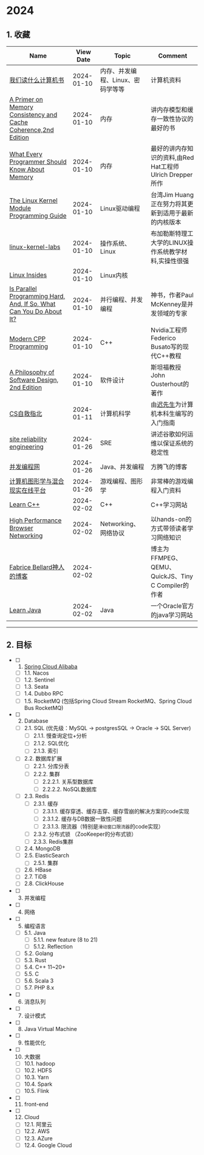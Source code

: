# 2024
## 1. 收藏
|Name|View Date|Topic|Comment|
|---|---|---|---|
|[我们读什么计算机书](https://kneep.github.io/cs-books/)|2024-01-10|内存、并发编程、Linux、密码学等等|计算机资料|
|[A Primer on Memory Consistency and Cache Coherence,2nd Edition](https://pages.cs.wisc.edu/~markhill/papers/primer2020_2nd_edition.pdf)|2024-01-10|内存|讲内存模型和缓存一致性协议的最好的书|
|[What Every Programmer Should Know About Memory](https://people.freebsd.org/~lstewart/articles/cpumemory.pdf)|2024-01-10|内存|最好的讲内存知识的资料,由Red Hat工程师Ulrich Drepper所作|
|[The Linux Kernel Module Programming Guide](https://sysprog21.github.io/lkmpg)|2024-01-10|Linux驱动编程|台湾Jim Huang正在努力将其更新到适用于最新的内核版本|
|[linux-kernel-labs](https://linux-kernel-labs.github.io)|2024-01-10|操作系统、Linux|布加勒斯特理工大学的LINUX操作系统教学材料,实操性很强|
|[Linux Insides](https://0xax.gitbooks.io/linux-insides)|2024-01-10|Linux内核||
|[Is Parallel Programming Hard, And, If So, What Can You Do About It?](https://mirrors.edge.kernel.org/pub/linux/kernel/people/paulmck/perfbook/perfbook.html)|2024-01-10|并行编程、并发编程|神书，作者Paul McKenney是并发领域的专家|
|[Modern CPP Programming](https://github.com/federico-busato/Modern-CPP-Programming)|2024-01-10|C++|Nvidia工程师Federico Busato写的现代C++教程|
|[A Philosophy of Software Design, 2nd Edition](https://web.stanford.edu/~ouster/cgi-bin/book.php)|2024-01-10|软件设计|斯坦福教授John Ousterhout的著作|
|[CS自救指北](https://survivesjtu.gitbook.io/survivesjtumanual/fu-lu/ben-ke-sheng-zhuan-ye-jie-shao-todo/cs-zi-jiu-zhi-bei)|2024-01-11|计算机科学|由[迟先生](https://github.com/skyzh)为计算机本科生编写的入门指南|
|[site reliability engineering](https://sre.google/sre-book/table-of-contents/)|2024-01-26|SRE|讲述谷歌如何运维以保证系统的稳定性|
|[并发编程网](https://ifeve.com/)|2024-01-26|Java、并发编程|方腾飞的博客|
|[计算机图形学与混合现实在线平台](https://games-cn.org/)|2024-01-26|游戏编程、图形学|非常棒的游戏编程入门资料|
|[Learn C++](https://www.learncpp.com/)|2024-02-02|C++|C++学习网站|
|[High Performance Browser Networking](https://hpbn.co/)|2024-02-02|Networking、网络协议|以hands-on的方式带领读者学习网络知识|
|[Fabrice Bellard神人的博客](https://bellard.org/)|2024-02-02| |博主为FFMPEG、QEMU、QuickJS、Tiny C Compiler的作者|
|[Learn Java](https://dev.java/learn/)|2024-02-02|Java|一个Oracle官方的java学习网站|

---

## 2. 目标

- [ ] 1. [Spring Cloud Alibaba](https://spring.io/projects/spring-cloud-alibaba#overview)
  - [ ] 1.1. Nacos
  - [ ] 1.2. Sentinel
  - [ ] 1.3. Seata
  - [ ] 1.4. Dubbo RPC
  - [ ] 1.5. RocketMQ (包括Spring Cloud Stream RocketMQ、Spring Cloud Bus RocketMQ)
- [ ] 2. Database
  - [ ] 2.1. SQL (优先级：MySQL -> postgresSQL -> Oracle -> SQL Server)
    - [ ] 2.1.1. 慢查询定位+分析
    - [ ] 2.1.2. SQL优化
    - [ ] 2.1.3. 索引
  - [ ] 2.2. 数据库扩展
    - [ ] 2.2.1. 分库分表
    - [ ] 2.2.2. 集群
      - [ ] 2.2.2.1. 关系型数据库
      - [ ] 2.2.2.2. NoSQL数据库
  - [ ] 2.3. Redis
    - [ ] 2.3.1. 缓存
      - [ ] 2.3.1.1. 缓存穿透、缓存击穿、缓存雪崩的解决方案的code实现
      - [ ] 2.3.1.2. 缓存与DB数据一致性问题
      - [ ] 2.3.1.3. 限流器（特别是`滑动窗口限流器`的code实现）
    - [ ] 2.3.2. 分布式锁 （ZooKeeper的分布式锁）
    - [ ] 2.3.3. Redis集群
  - [ ] 2.4. MongoDB
  - [ ] 2.5. ElasticSearch
    - [ ] 2.5.1. 集群
  - [ ] 2.6. HBase
  - [ ] 2.7. TiDB
  - [ ] 2.8. ClickHouse
- [ ] 3. 并发编程
- [ ] 4. 网络
- [ ] 5. 编程语言
  - [ ] 5.1. Java
    - [ ] 5.1.1. new feature (8 to 21)
    - [ ] 5.1.2. Reflection
  - [ ] 5.2. Golang
  - [ ] 5.3. Rust
  - [ ] 5.4. C++ 11~20+
  - [ ] 5.5. C
  - [ ] 5.6. Scala 3
  - [ ] 5.7. PHP 8.x
- [ ] 6. 消息队列
- [ ] 7. 设计模式
- [ ] 8. Java Virtual Machine
- [ ] 9. 性能优化
- [ ] 10. 大数据
  - [ ] 10.1. hadoop
  - [ ] 10.2. HDFS
  - [ ] 10.3. Yarn
  - [ ] 10.4. Spark
  - [ ] 10.5. Flink
- [ ] 11. front-end
- [ ] 12. Cloud
  - [ ] 12.1. 阿里云
  - [ ] 12.2. AWS
  - [ ] 12.3. AZure
  - [ ] 12.4. Google Cloud
